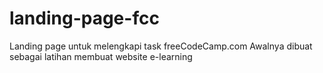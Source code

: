 # landing-page-fcc
Landing page untuk melengkapi task freeCodeCamp.com
Awalnya dibuat sebagai latihan membuat website e-learning 
